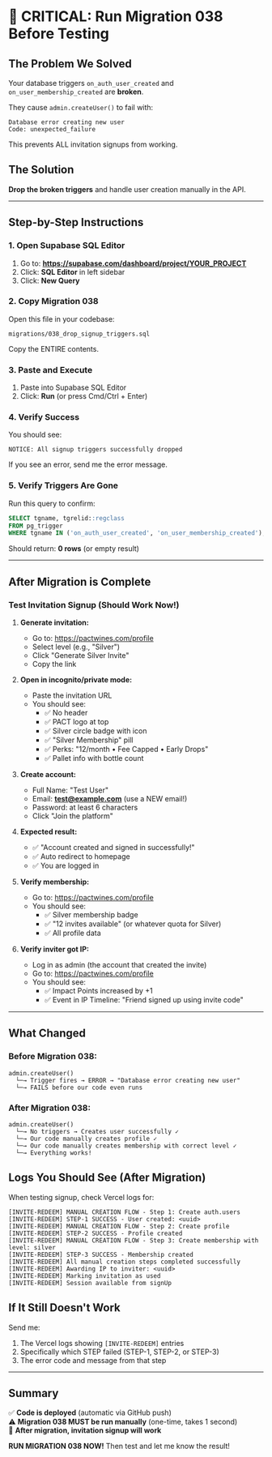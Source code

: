 # 🚨 CRITICAL: Run Migration 038 Before Testing

## The Problem We Solved

Your database triggers `on_auth_user_created` and `on_user_membership_created` are **broken**.

They cause `admin.createUser()` to fail with:

```
Database error creating new user
Code: unexpected_failure
```

This prevents ALL invitation signups from working.

## The Solution

**Drop the broken triggers** and handle user creation manually in the API.

---

## Step-by-Step Instructions

### 1. Open Supabase SQL Editor

1. Go to: **https://supabase.com/dashboard/project/YOUR_PROJECT**
2. Click: **SQL Editor** in left sidebar
3. Click: **New Query**

### 2. Copy Migration 038

Open this file in your codebase:

```
migrations/038_drop_signup_triggers.sql
```

Copy the ENTIRE contents.

### 3. Paste and Execute

1. Paste into Supabase SQL Editor
2. Click: **Run** (or press Cmd/Ctrl + Enter)

### 4. Verify Success

You should see:

```
NOTICE: All signup triggers successfully dropped
```

If you see an error, send me the error message.

### 5. Verify Triggers Are Gone

Run this query to confirm:

```sql
SELECT tgname, tgrelid::regclass
FROM pg_trigger
WHERE tgname IN ('on_auth_user_created', 'on_user_membership_created');
```

Should return: **0 rows** (or empty result)

---

## After Migration is Complete

### Test Invitation Signup (Should Work Now!)

1. **Generate invitation:**
   - Go to: https://pactwines.com/profile
   - Select level (e.g., "Silver")
   - Click "Generate Silver Invite"
   - Copy the link

2. **Open in incognito/private mode:**
   - Paste the invitation URL
   - You should see:
     - ✅ No header
     - ✅ PACT logo at top
     - ✅ Silver circle badge with icon
     - ✅ "Silver Membership" pill
     - ✅ Perks: "12/month • Fee Capped • Early Drops"
     - ✅ Pallet info with bottle count

3. **Create account:**
   - Full Name: "Test User"
   - Email: **test@example.com** (use a NEW email!)
   - Password: at least 6 characters
   - Click "Join the platform"

4. **Expected result:**
   - ✅ "Account created and signed in successfully!"
   - ✅ Auto redirect to homepage
   - ✅ You are logged in

5. **Verify membership:**
   - Go to: https://pactwines.com/profile
   - You should see:
     - ✅ Silver membership badge
     - ✅ "12 invites available" (or whatever quota for Silver)
     - ✅ All profile data

6. **Verify inviter got IP:**
   - Log in as admin (the account that created the invite)
   - Go to: https://pactwines.com/profile
   - You should see:
     - ✅ Impact Points increased by +1
     - ✅ Event in IP Timeline: "Friend signed up using invite code"

---

## What Changed

### Before Migration 038:

```
admin.createUser()
  └─→ Trigger fires → ERROR → "Database error creating new user"
  └─→ FAILS before our code even runs
```

### After Migration 038:

```
admin.createUser()
  └─→ No triggers → Creates user successfully ✓
  └─→ Our code manually creates profile ✓
  └─→ Our code manually creates membership with correct level ✓
  └─→ Everything works!
```

## Logs You Should See (After Migration)

When testing signup, check Vercel logs for:

```
[INVITE-REDEEM] MANUAL CREATION FLOW - Step 1: Create auth.users
[INVITE-REDEEM] STEP-1 SUCCESS - User created: <uuid>
[INVITE-REDEEM] MANUAL CREATION FLOW - Step 2: Create profile
[INVITE-REDEEM] STEP-2 SUCCESS - Profile created
[INVITE-REDEEM] MANUAL CREATION FLOW - Step 3: Create membership with level: silver
[INVITE-REDEEM] STEP-3 SUCCESS - Membership created
[INVITE-REDEEM] All manual creation steps completed successfully
[INVITE-REDEEM] Awarding IP to inviter: <uuid>
[INVITE-REDEEM] Marking invitation as used
[INVITE-REDEEM] Session available from signUp
```

## If It Still Doesn't Work

Send me:

1. The Vercel logs showing `[INVITE-REDEEM]` entries
2. Specifically which STEP failed (STEP-1, STEP-2, or STEP-3)
3. The error code and message from that step

---

## Summary

✅ **Code is deployed** (automatic via GitHub push)  
⚠️ **Migration 038 MUST be run manually** (one-time, takes 1 second)  
🎯 **After migration, invitation signup will work**

**RUN MIGRATION 038 NOW!** Then test and let me know the result!
